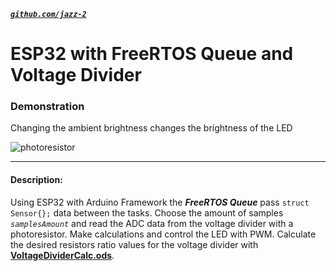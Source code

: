  [__*`github.com/jazz-2`*__](https://github.com/jazz-2)
# ESP32 with FreeRTOS Queue and Voltage Divider

### Demonstration 
Changing the ambient brightness changes the brightness of the LED

![photoresistor](https://github.com/jazz-2/ESP32-RTOS-Queue-VoltageDivider/assets/141406828/d5b53e0c-5c34-456c-a38c-f981f21b1fae)

--------------

#### Description:
Using ESP32 with Arduino Framework the ***FreeRTOS Queue*** pass `struct Sensor{};` data between the tasks. Choose the amount of samples *`samplesAmount`* and read the ADC data from the voltage divider with a photoresistor. Make calculations and control the LED with PWM. Calculate the desired resistors ratio values for the voltage divider with **<ins>VoltageDividerCalc.ods</ins>**.

